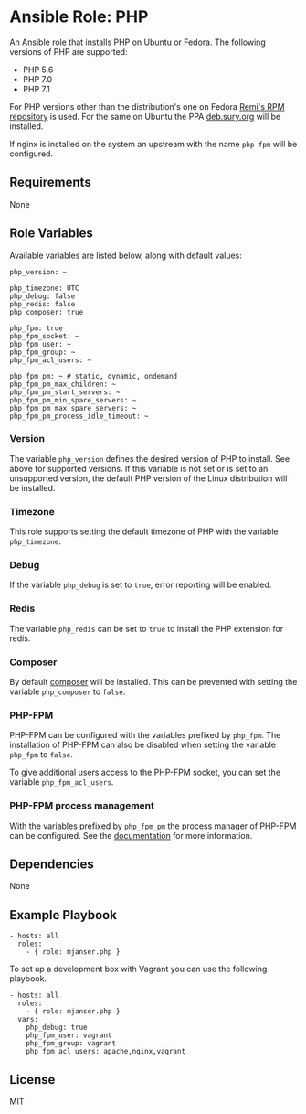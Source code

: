 # Ansible Role: PHP

An Ansible role that installs PHP on Ubuntu or Fedora. The following versions of PHP are supported:

- PHP 5.6
- PHP 7.0
- PHP 7.1

For PHP versions other than the distribution's one on Fedora [Remi's RPM repository](https://rpms.remirepo.net/) is used.
For the same on Ubuntu the PPA [deb.sury.org](https://deb.sury.org/) will be installed.

If nginx is installed on the system an upstream with the name `php-fpm` will be configured.

## Requirements

None

## Role Variables

Available variables are listed below, along with default values:

    php_version: ~

    php_timezone: UTC
    php_debug: false
    php_redis: false
    php_composer: true

    php_fpm: true
    php_fpm_socket: ~
    php_fpm_user: ~
    php_fpm_group: ~
    php_fpm_acl_users: ~

    php_fpm_pm: ~ # static, dynamic, ondemand
    php_fpm_pm_max_children: ~
    php_fpm_pm_start_servers: ~
    php_fpm_pm_min_spare_servers: ~
    php_fpm_pm_max_spare_servers: ~
    php_fpm_pm_process_idle_timeout: ~

### Version

The variable `php_version` defines the desired version of PHP to install. See above for supported versions.
If this variable is not set or is set to an unsupported version, the default PHP version of the Linux distribution
will be installed.

### Timezone

This role supports setting the default timezone of PHP with the variable `php_timezone`.

### Debug

If the variable `php_debug` is set to `true`, error reporting will be enabled.

### Redis

The variable `php_redis` can be set to `true` to install the PHP extension for redis.

### Composer

By default [composer](https://getcomposer.org/) will be installed.
This can be prevented with setting the variable `php_composer` to `false`.

### PHP-FPM

PHP-FPM can be configured with the variables prefixed by `php_fpm`.
The installation of PHP-FPM can also be disabled when setting the variable `php_fpm` to `false`.

To give additional users access to the PHP-FPM socket, you can set the variable `php_fpm_acl_users`.

### PHP-FPM process management

With the variables prefixed by `php_fpm_pm` the process manager of PHP-FPM can be configured.
See the [documentation](http://php.net/manual/en/install.fpm.configuration.php) for more information.

## Dependencies

None

## Example Playbook

    - hosts: all
      roles:
        - { role: mjanser.php }

To set up a development box with Vagrant you can use the following playbook.

    - hosts: all
      roles:
        - { role: mjanser.php }
      vars:
        php_debug: true
        php_fpm_user: vagrant
        php_fpm_group: vagrant
        php_fpm_acl_users: apache,nginx,vagrant

## License

MIT
